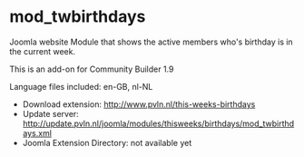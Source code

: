 # mod_twbirthdays
Joomla website Module that shows the active members who's birthday is in the current week.

This is an add-on for Community Builder 1.9

Language files included: en-GB, nl-NL

* Download extension: http://www.pvln.nl/this-weeks-birthdays
* Update server: http://update.pvln.nl/joomla/modules/thisweeks/birthdays/mod_twbirthdays.xml
* Joomla Extension Directory: not available yet
